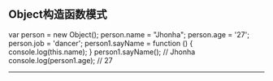 ## Object构造函数模式
 var person = new Object();
person.name = "Jhonha";
person.age = '27';
person.job = 'dancer';
person1.sayName = function () {
  console.log(this.name);
}
person1.sayName(); // Jhonha
console.log(person1.age); // 27

--------------------------------

